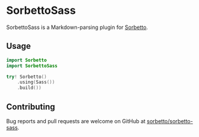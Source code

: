 # SorbettoSass

SorbettoSass is a Markdown-parsing plugin for [Sorbetto][sorbetto].

## Usage

```swift
import Sorbetto
import SorbettoSass

try! Sorbetto()
    .using(Sass())
    .build())
```

## Contributing

Bug reports and pull requests are welcome on GitHub at [sorbetto/sorbetto-sass][repo].

[repo]: https://github.com/sorbetto/sorbetto-sass
[sorbetto]: https://github.com/sorbetto/sorbetto
